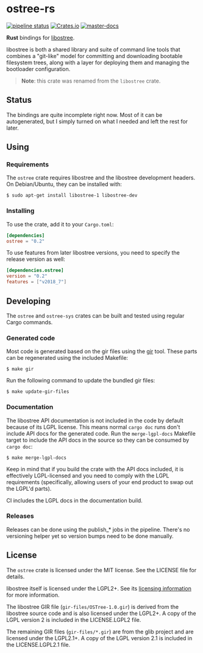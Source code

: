 # ostree-rs
[![pipeline status](https://gitlab.com/fkrull/ostree-rs/badges/master/pipeline.svg)](https://gitlab.com/fkrull/ostree-rs/commits/master)
[![Crates.io](https://img.shields.io/crates/v/ostree.svg)](https://crates.io/crates/ostree)
[![master-docs](https://img.shields.io/badge/docs-master-brightgreen.svg)](https://fkrull.gitlab.io/ostree-rs/ostree)

**Rust** bindings for [libostree](https://ostree.readthedocs.io).

libostree is both a shared library and suite of command line tools that combines
a "git-like" model for committing and downloading bootable filesystem trees,
along with a layer for deploying them and managing the bootloader configuration.

> **Note**: this crate was renamed from the `libostree` crate.

## Status
The bindings are quite incomplete right now. Most of it can be autogenerated,
but I simply turned on what I needed and left the rest for later.

## Using

### Requirements
The `ostree` crate requires libostree and the libostree development headers.
On Debian/Ubuntu, they can be installed with:

```ShellSession
$ sudo apt-get install libostree-1 libostree-dev
```

### Installing
To use the crate, add it to your `Cargo.toml`:

```toml
[dependencies]
ostree = "0.2"
```

To use features from later libostree versions, you need to specify the release
version as well:

```toml
[dependencies.ostree]
version = "0.2"
features = ["v2018_7"]
```

## Developing
The `ostree` and `ostree-sys` crates can be built and tested using regular
Cargo commands.

### Generated code
Most code is generated based on the gir files using the
[gir](https://github.com/gtk-rs/gir) tool. These parts can be regenerated using
the included Makefile:

```ShellSession
$ make gir
```

Run the following command to update the bundled gir files:

```ShellSession
$ make update-gir-files
```

### Documentation
The libostree API documentation is not included in the code by default because
of its LGPL license. This means normal `cargo doc` runs don't include API docs
for the generated code. Run the `merge-lgpl-docs` Makefile target to include
the API docs in the source so they can be consumed by `cargo doc`:

```ShellSession
$ make merge-lgpl-docs
```

Keep in mind that if you build the crate with the API docs included, it is
effectively LGPL-licensed and you need to comply with the LGPL requirements
(specifically, allowing users of your end product to swap out the LGPL'd
parts).

CI includes the LGPL docs in the documentation build.

### Releases
Releases can be done using the publish_* jobs in the pipeline. There's no
versioning helper yet so version bumps need to be done manually.

## License
The `ostree` crate is licensed under the MIT license. See the LICENSE file for
details.

libostree itself is licensed under the LGPL2+. See its
[licensing information](https://ostree.readthedocs.io#licensing) for more
information.

The libostree GIR file (`gir-files/OSTree-1.0.gir`) is derived from the 
libostree source code and is also licensed under the LGPL2+. A copy of the
LGPL version 2 is included in the LICENSE.LGPL2 file.

The remaining GIR files (`gir-files/*.gir`) are from the glib project and
are licensed under the LGPL2.1+. A copy of the LGPL version 2.1 is included
in the LICENSE.LGPL2.1 file. 
